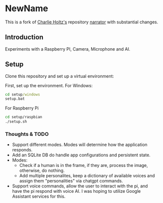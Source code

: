 # NewName

This is a fork of [Charlie Holtz's](https://github.com/cbh123/narrator/tree/main) repository [narrator](https://github.com/cbh123/narrator/tree/main) with substantial changes.

## Introduction

Experiments with a Raspberry PI, Camera, Microphone and AI.

## Setup

Clone this repository and set up a virtual environment:

First, set up the environment.
For Windows:
```bat
cd setup/windows
setup.bat
```

For Raspberry Pi
```bash
cd setup/raspbian
./setup.sh
```

### Thoughts & TODO
- Support different modes. Modes will determine how the application responds. 
- Add an SQLite DB do handle app configurations and persistent state.
- Modes:
    - Check if a human is in the frame, if they are, process the image, otherwise, do nothing. 
    - Add multiple personalites, keep a dictionary of available voices and assign them "personalities" via chatgpt commands. 
- Support voice commands, allow the user to interact with the pi, and have the pi respond with voice AI. I was hoping to utilize Google Assistant services for this. 